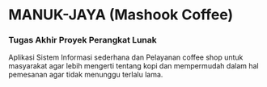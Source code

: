 # MANUK-JAYA (Mashook Coffee)

### Tugas Akhir Proyek Perangkat Lunak

Aplikasi Sistem Informasi sederhana dan Pelayanan coffee shop untuk masyarakat agar lebih mengerti tentang kopi dan mempermudah dalam hal pemesanan agar tidak menunggu terlalu lama.

